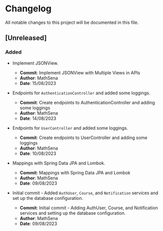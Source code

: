 # Changelog

All notable changes to this project will be documented in this file.

## [Unreleased]

### Added



- Implement JSONView.
  - **Commit**: Implement JSONView with Multiple Views in APIs
  - **Author**: MathSena
  - **Date**: 15/08/2023


- Endpoints for `AuthenticationController` and added some loggings.
  - **Commit**: Create endpoints to AuthenticationController and adding some loggings
  - **Author**: MathSena
  - **Date**: 14/08/2023

- Endpoints for `UserController` and added some loggings.
    - **Commit**: Create endpoints to UserController and adding some loggings
    - **Author**: MathSena
    - **Date**: 10/08/2023

- Mappings with Spring Data JPA and Lombok.
    - **Commit**: Mappings with Spring Data JPA and Lombok
    - **Author**: MathSena
    - **Date**: 09/08/2023

- Initial commit - Added `AuthUser`, `Course`, and `Notification` services and set up the database configuration.
    - **Commit**: Initial commit - Adding AuthUser, Course, and Notification services and setting up the database configuration.
    - **Author**: MathSena
    - **Date**: 09/08/2023
